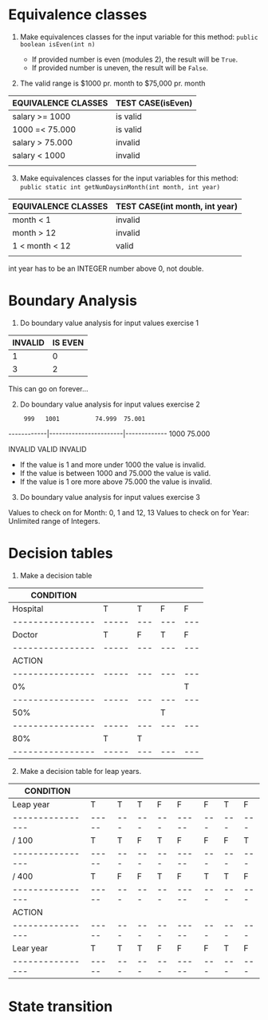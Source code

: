 # Equivalence classes

1. Make equivalences classes for the input variable for this method:
    `public boolean isEven(int n)`
    * If provided number is even (modules 2), the result will be `True`.
    * If provided number is uneven, the result will be `False`.

2. The valid range is $1000 pr. month to $75,000 pr. month

| EQUIVALENCE CLASSES       | TEST CASE(isEven)     |
|---------------------------|-----------------------|
|salary >= 1000             |      is valid         |
|1000 =< 75.000             |      is valid         |
|salary > 75.000            |      invalid          |
|salary < 1000              |      invalid          |
|                           |                       |

3. Make equivalences classes for the input variables for this method:
    `public static int getNumDaysinMonth(int month, int year)`

| EQUIVALENCE CLASSES       | TEST CASE(int month, int year) |
|---------------------------|--------------------------------|
|month < 1                  |      invalid                   |
|month > 12                 |      invalid                   |
|1 < month  < 12            |      valid                     |
|                           |                                |

int year has to be an INTEGER number above 0, not double.


# Boundary Analysis

1. Do boundary value analysis for input values exercise 1

| INVALID      | IS EVEN     |
|--------------|-------------|
|      1       |     0       |
|      3       |     2       |

This can go on forever...

2. Do boundary value analysis for input values exercise 2


        999   1001          74.999  75.001
------------|-----------------------|-------------
           1000                   75.000

  INVALID            VALID              INVALID

* If the value is 1 and more under 1000 the value is invalid.
* If the value is between 1000 and 75.000 the value is valid.
* If the value is 1 ore more above 75.000 the value is invalid.

3. Do boundary value analysis for input values exercise 3

Values to check on for Month: 0, 1 and 12, 13
Values to check on for Year: Unlimited range of Integers.

# Decision tables

1. Make a decision table

| CONDITION      |     |   |   |   |
|----------------|-----|---|---|---|
| Hospital       |  T  | T | F | F |
|----------------|-----|---|---|---|
| Doctor         |  T  | F | T | F |
|----------------|-----|---|---|---|
| ACTION         |     |   |   |   |
|----------------|-----|---|---|---|
| 0%             |     |   |   | T |
|----------------|-----|---|---|---|
| 50%            |     |   | T |   |
|----------------|-----|---|---|---|
| 80%            |  T  | T |   |   |
|----------------|-----|---|---|---|

2. Make a decision table for leap years.

| CONDITION      |     |   |   |   |     |   |   |   |
|----------------|-----|---|---|---|-----|---|---|---|
|Leap year       |  T  | T | T | F |  F  | F | T | F |
|----------------|-----|---|---|---|-----|---|---|---|
| / 100          |  T  | T | F | T |  F  | F | F | T |
|----------------|-----|---|---|---|-----|---|---|---|
| / 400          |  T  | F | F | T |  F  | T | T | F |
|----------------|-----|---|---|---|-----|---|---|---|
| ACTION         |     |   |   |   |     |   |   |   |
|----------------|-----|---|---|---|-----|---|---|---|
| Lear year      |  T  | T | T | F |  F  | F | T | F |
|----------------|-----|---|---|---|-----|---|---|---|


# State transition


